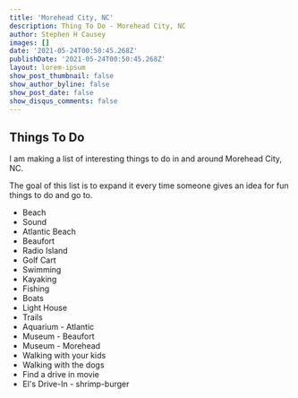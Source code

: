 ```yaml
---
title: 'Morehead City, NC'
description: Thing To Do - Morehead City, NC
author: Stephen H Causey
images: []
date: '2021-05-24T00:50:45.268Z'
publishDate: '2021-05-24T00:50:45.268Z'
layout: lorem-ipsum
show_post_thumbnail: false
show_author_byline: false
show_post_date: false
show_disqus_comments: false
---
```

## Things To Do

I am making a list of interesting things to do in and around Morehead City, NC.

<!--more-->

The goal of this list is to expand it every time someone gives an idea for fun things to do and go to. 

*   Beach
*   Sound
*   Atlantic Beach
*   Beaufort
*   Radio Island
*   Golf Cart
*   Swimming
*   Kayaking
*   Fishing
*   Boats 
*   Light House
*   Trails
*   Aquarium - Atlantic
*   Museum - Beaufort
*   Museum - Morehead
*   Walking with your kids
*   Walking with the dogs
*   Find a drive in movie
*   El's Drive-In - shrimp-burger


